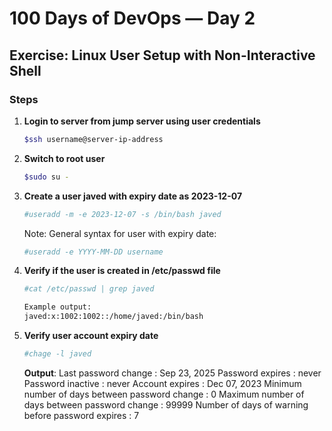 # 100 Days of DevOps — Day 2
## Exercise: Linux User Setup with Non-Interactive Shell

### Steps
1. **Login to server from jump server using user credentials**
   ```bash
   $ssh username@server-ip-address
	```
2. **Switch to root user**
	```bash
	$sudo su -
	```
3. **Create a user javed with expiry date as 2023-12-07**
	```bash
	#useradd -m -e 2023-12-07 -s /bin/bash javed
	```
	Note:
	General syntax for user with expiry date:
	```bash
	#useradd -e YYYY-MM-DD username
	```
4. **Verify if the user is created in /etc/passwd file**
	```bash
	#cat /etc/passwd | grep javed
	
	Example output:
	javed:x:1002:1002::/home/javed:/bin/bash
	```
5. **Verify user account expiry date**
	```bash
	#chage -l javed
	```
	**Output**:
	Last password change                                    : Sep 23, 2025
	Password expires                                        : never
	Password inactive                                       : never
	Account expires                                         : Dec 07, 2023
	Minimum number of days between password change          : 0
	Maximum number of days between password change          : 99999
	Number of days of warning before password expires       : 7
	
